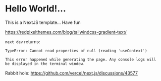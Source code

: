# Hello World!...

This is a NextJS template... Have fun

https://redpixelthemes.com/blog/tailwindcss-gradient-text/

`next dev` returns:

```
TypeError: Cannot read properties of null (reading 'useContext')

This error happened while generating the page. Any console logs will be displayed in the terminal window.
```

Rabbit hole: https://github.com/vercel/next.js/discussions/43577
